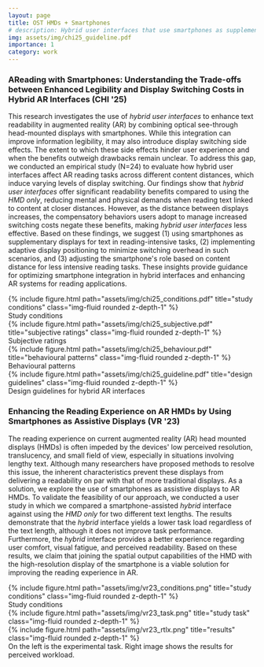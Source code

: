 ```yaml
---
layout: page
title: OST HMDs + Smartphones
# description: Hybrid user interfaces that use smartphones as supplementary displays to enhance reading in AR
img: assets/img/chi25_guideline.pdf
importance: 1
category: work
---
```

### AReading with Smartphones: Understanding the Trade-offs between Enhanced Legibility and Display Switching Costs in Hybrid AR Interfaces (CHI '25)
This research investigates the use of *hybrid user interfaces* to enhance text readability in augmented reality (AR) by combining optical see-through head-mounted displays with smartphones. While this integration can improve information legibility, it may also introduce display switching side effects. The extent to which these side effects hinder user experience and when the benefits outweigh drawbacks remain unclear. To address this gap, we conducted an empirical study (N=24) to evaluate how hybrid user interfaces affect AR reading tasks across different content distances, which induce varying levels of display switching. Our findings show that *hybrid user interfaces* offer significant readability benefits compared to using the *HMD only*, reducing mental and physical demands when reading text linked to content at closer distances. However, as the distance between displays increases, the compensatory behaviors users adopt to manage increased switching costs negate these benefits, making *hybrid user interfaces* less effective. Based on these findings, we suggest (1) using smartphones as supplementary displays for text in reading-intensive tasks, (2) implementing adaptive display positioning to minimize switching overhead in such scenarios, and (3) adjusting the smartphone's role based on content distance for less intensive reading tasks. These insights provide guidance for optimizing smartphone integration in hybrid interfaces and enhancing AR systems for reading applications. 

<div class="row">
    <div class="col-sm mt-3 mt-md-0">
        {% include figure.html path="assets/img/chi25_conditions.pdf" title="study conditions" class="img-fluid rounded z-depth-1" %}
    </div>
</div>
<div class="caption">
    Study conditions
</div>

<div class="row">
    <div class="col-sm mt-3 mt-md-0">
        {% include figure.html path="assets/img/chi25_subjective.pdf" title="subjective ratings" class="img-fluid rounded z-depth-1" %}
    </div>
</div>
<div class="caption">
    Subjective ratings
</div>

<div class="row">
    <div class="col-sm mt-3 mt-md-0">
        {% include figure.html path="assets/img/chi25_behaviour.pdf" title="behavioural patterns" class="img-fluid rounded z-depth-1" %}
    </div>
</div>
<div class="caption">
    Behavioural patterns
</div>

<div class="row">
    <div class="col-sm mt-3 mt-md-0">
        {% include figure.html path="assets/img/chi25_guideline.pdf" title="design guidelines" class="img-fluid rounded z-depth-1" %}
    </div>
</div>
<div class="caption">
    Design guidelines for hybrid AR interfaces
</div>


### Enhancing the Reading Experience on AR HMDs by Using Smartphones as Assistive Displays (VR '23)
The reading experience on current augmented reality (AR) head mounted displays (HMDs) is often impeded by the devices' low perceived resolution, translucency, and small field of view, especially in situations involving lengthy text. Although many researchers have proposed methods to resolve this issue, the inherent characteristics prevent these displays from delivering a readability on par with that of more traditional displays. As a solution, we explore the use of smartphones as assistive displays to AR HMDs. To validate the feasibility of our approach, we conducted a user study in which we compared a smartphone-assisted *hybrid* interface against using the *HMD only* for two different text lengths. The results demonstrate that the *hybrid* interface yields a lower task load regardless of the text length, although it does not improve task performance. Furthermore, the *hybrid* interface provides a better experience regarding user comfort, visual fatigue, and perceived readability. Based on these results, we claim that joining the spatial output capabilities of the HMD with the high-resolution display of the smartphone is a viable solution for improving the reading experience in AR.

<div class="row">
    <div class="col-sm mt-3 mt-md-0">
        {% include figure.html path="assets/img/vr23_conditions.png" title="study conditions" class="img-fluid rounded z-depth-1" %}
    </div>
</div>
<div class="caption">
    Study conditions
</div>

<div class="row justify-content-sm-center">
    <div class="col-sm-4 mt-3 mt-md-0">
        {% include figure.html path="assets/img/vr23_task.png" title="study task" class="img-fluid rounded z-depth-1" %}
    </div>
    <div class="col-sm-8 mt-3 mt-md-0">
        {% include figure.html path="assets/img/vr23_rtlx.png" title="results" class="img-fluid rounded z-depth-1" %}
    </div>
</div>
<div class="caption">
    On the left is the experimental task. Right image shows the results for perceived workload.
</div>

    
<!-- <div class="row justify-content-sm-center">
    <div class="col-sm-8 mt-3 mt-md-0">
        {% include figure.html path="assets/img/6.jpg" title="example image" class="img-fluid rounded z-depth-1" %}
    </div>
    <div class="col-sm-4 mt-3 mt-md-0">
        {% include figure.html path="assets/img/11.jpg" title="example image" class="img-fluid rounded z-depth-1" %}
    </div>
</div>
<div class="caption">
    You can also have artistically styled 2/3 + 1/3 images, like these.
</div> -->



